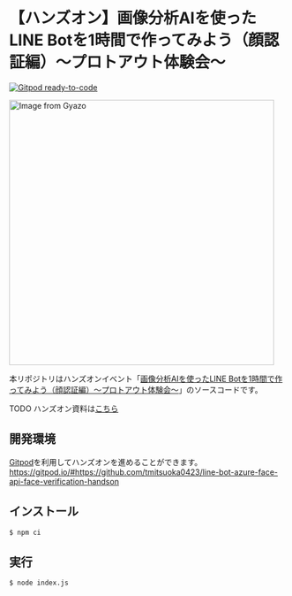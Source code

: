 # 【ハンズオン】画像分析AIを使ったLINE Botを1時間で作ってみよう（顔認証編）～プロトアウト体験会～

[![Gitpod ready-to-code](https://img.shields.io/badge/Gitpod-ready--to--code-blue?logo=gitpod)](https://gitpod.io/#https://github.com/tmitsuoka0423/line-bot-azure-face-api-face-verification-handson)

<a href="https://gyazo.com/d59567d7e01a7f1ec2b6e134a474bbfe"><img src="https://i.gyazo.com/d59567d7e01a7f1ec2b6e134a474bbfe.gif" alt="Image from Gyazo" width="480"/></a>

本リポジトリはハンズオンイベント「[画像分析AIを使ったLINE Botを1時間で作ってみよう（顔認証編）～プロトアウト体験会～](https://protoout.connpass.com/event/213633/)」のソースコードです。

TODO ハンズオン資料は[こちら](https://zenn.dev/tmitsuoka0423/books/b21e50db77ff1eab89a3)

## 開発環境

[Gitpod](https://www.gitpod.io/)を利用してハンズオンを進めることができます。  
https://gitpod.io/#https://github.com/tmitsuoka0423/line-bot-azure-face-api-face-verification-handson

## インストール

```bash
$ npm ci
```

## 実行

```bash
$ node index.js
```
